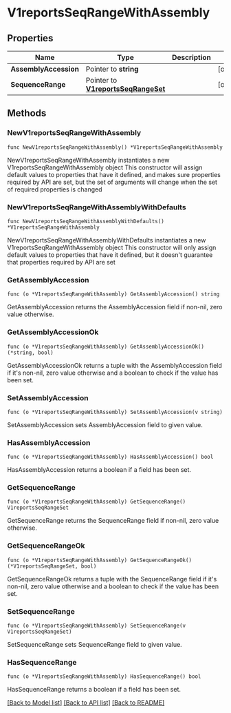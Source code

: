 # V1reportsSeqRangeWithAssembly

## Properties

Name | Type | Description | Notes
------------ | ------------- | ------------- | -------------
**AssemblyAccession** | Pointer to **string** |  | [optional] 
**SequenceRange** | Pointer to [**V1reportsSeqRangeSet**](V1reportsSeqRangeSet.md) |  | [optional] 

## Methods

### NewV1reportsSeqRangeWithAssembly

`func NewV1reportsSeqRangeWithAssembly() *V1reportsSeqRangeWithAssembly`

NewV1reportsSeqRangeWithAssembly instantiates a new V1reportsSeqRangeWithAssembly object
This constructor will assign default values to properties that have it defined,
and makes sure properties required by API are set, but the set of arguments
will change when the set of required properties is changed

### NewV1reportsSeqRangeWithAssemblyWithDefaults

`func NewV1reportsSeqRangeWithAssemblyWithDefaults() *V1reportsSeqRangeWithAssembly`

NewV1reportsSeqRangeWithAssemblyWithDefaults instantiates a new V1reportsSeqRangeWithAssembly object
This constructor will only assign default values to properties that have it defined,
but it doesn't guarantee that properties required by API are set

### GetAssemblyAccession

`func (o *V1reportsSeqRangeWithAssembly) GetAssemblyAccession() string`

GetAssemblyAccession returns the AssemblyAccession field if non-nil, zero value otherwise.

### GetAssemblyAccessionOk

`func (o *V1reportsSeqRangeWithAssembly) GetAssemblyAccessionOk() (*string, bool)`

GetAssemblyAccessionOk returns a tuple with the AssemblyAccession field if it's non-nil, zero value otherwise
and a boolean to check if the value has been set.

### SetAssemblyAccession

`func (o *V1reportsSeqRangeWithAssembly) SetAssemblyAccession(v string)`

SetAssemblyAccession sets AssemblyAccession field to given value.

### HasAssemblyAccession

`func (o *V1reportsSeqRangeWithAssembly) HasAssemblyAccession() bool`

HasAssemblyAccession returns a boolean if a field has been set.

### GetSequenceRange

`func (o *V1reportsSeqRangeWithAssembly) GetSequenceRange() V1reportsSeqRangeSet`

GetSequenceRange returns the SequenceRange field if non-nil, zero value otherwise.

### GetSequenceRangeOk

`func (o *V1reportsSeqRangeWithAssembly) GetSequenceRangeOk() (*V1reportsSeqRangeSet, bool)`

GetSequenceRangeOk returns a tuple with the SequenceRange field if it's non-nil, zero value otherwise
and a boolean to check if the value has been set.

### SetSequenceRange

`func (o *V1reportsSeqRangeWithAssembly) SetSequenceRange(v V1reportsSeqRangeSet)`

SetSequenceRange sets SequenceRange field to given value.

### HasSequenceRange

`func (o *V1reportsSeqRangeWithAssembly) HasSequenceRange() bool`

HasSequenceRange returns a boolean if a field has been set.


[[Back to Model list]](../README.md#documentation-for-models) [[Back to API list]](../README.md#documentation-for-api-endpoints) [[Back to README]](../README.md)



